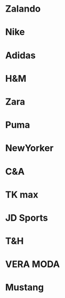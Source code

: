 # Zalando 
# Nike
# Adidas 
# H&M
# Zara
# Puma
# NewYorker
# C&A
# TK max
# JD Sports
# T&H 
# VERA MODA 
# Mustang 

